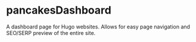 # pancakesDashboard
A dashboard page for Hugo websites. Allows for easy page navigation and SEO/SERP preview of the entire site.
